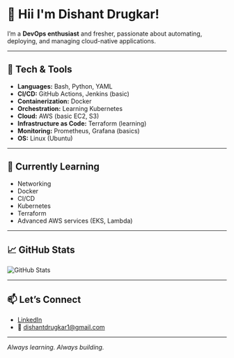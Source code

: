 # 👋 Hii I'm Dishant Drugkar! 

I’m a **DevOps enthusiast** and fresher, passionate about automating, deploying, and managing cloud-native applications.

---

## 🚀 Tech & Tools

- **Languages:** Bash, Python, YAML
- **CI/CD:** GitHub Actions, Jenkins (basic)
- **Containerization:** Docker
- **Orchestration:** Learning Kubernetes
- **Cloud:** AWS (basic EC2, S3)
- **Infrastructure as Code:** Terraform (learning)
- **Monitoring:** Prometheus, Grafana (basics)
- **OS:** Linux (Ubuntu)

---

## 📖 Currently Learning
- Networking
- Docker
- CI/CD
- Kubernetes
- Terraform
- Advanced AWS services (EKS, Lambda)

---

## 📈 GitHub Stats

![GitHub Stats](https://github-readme-stats.vercel.app/api?username=DishantDrugkar&show_icons=true&theme=radical)

---

## 📫 Let’s Connect

- [LinkedIn](https://www.linkedin.com/in/dishant-drugkar/)
- 📧 dishantdrugkar1@gmail.com

---

*Always learning. Always building.*

